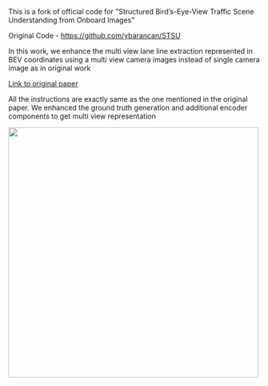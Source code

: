 This is a fork of official code for "Structured Bird’s-Eye-View Traffic Scene Understanding from Onboard Images" 

Original Code - https://github.com/ybarancan/STSU

In this work, we enhance the multi view lane line extraction represented in BEV coordinates using a multi view camera images instead of single camera image as in original work 


[Link to original paper](report.pdf)

All the instructions are exactly same as the one mentioned in the original paper. We enhanced the ground truth generation and additional encoder components to get multi view representation


<p float="middle">
<img src="stsu.gif"  height="500"/>
</p>
